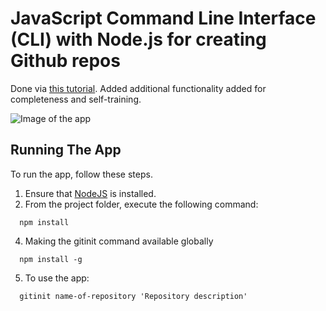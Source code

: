 # JavaScript Command Line Interface (CLI) with Node.js for creating Github repos

Done via [this tutorial](https://www.sitepoint.com/javascript-command-line-interface-cli-node-js/). Added additional functionality added for completeness and self-training.

![Image of the app](https://github.com/mihailgaberov/node-cli-gitinit/screenshot.png)

## Running The App

To run the app, follow these steps.

1. Ensure that [NodeJS](http://nodejs.org/) is installed.
3. From the project folder, execute the following command:

```shell
  npm install
```

4. Making the gitinit command available globally

```shell
  npm install -g
```
 
5. To use the app:

```shell
  gitinit name-of-repository 'Repository description'
```